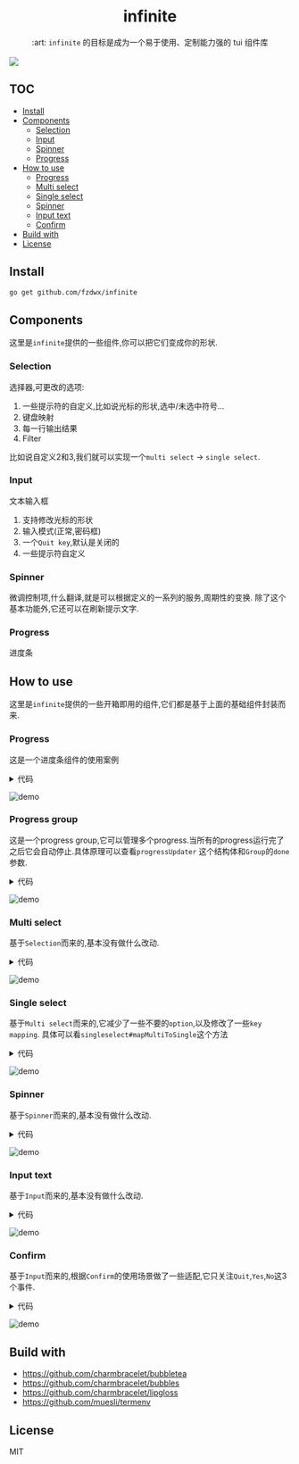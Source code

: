 <div align="center">
<h1>infinite</h1>
<span>:art: <code>infinite</code> 的目标是成为一个易于使用、定制能力强的 tui 组件库</span>
</div>
<br>
<img src="https://user-images.githubusercontent.com/65269574/183274216-d2a7af91-0581-4d13-b8c2-00b9aad5ef3a.gif">

## TOC

<!-- TOC -->

* [Install](#install)
* [Components](#components)
    * [Selection](#selection)
    * [Input](#input)
    * [Spinner](#spinner)
    * [Progress](#progress)
* [How to use](#how-to-use)
    * [Progress](#progress)
    * [Multi select](#multi-select)
    * [Single select](#single-select)
    * [Spinner](#spinner)
    * [Input text](#input-text)
    * [Confirm](#confirm)
* [Build with](#build-with)
* [License](#license)

<!-- TOC -->

## Install

```bash
go get github.com/fzdwx/infinite
```

## Components

这里是`infinite`提供的一些组件,你可以把它们变成你的形状.

### Selection

选择器,可更改的选项:

1. 一些提示符的自定义,比如说光标的形状,选中/未选中符号...
2. 键盘映射
3. 每一行输出结果
4. Filter

比如说自定义2和3,我们就可以实现一个`multi select` -> `single select`.

### Input

文本输入框

1. 支持修改光标的形状
2. 输入模式(正常,密码框)
3. 一个`Quit key`,默认是关闭的
4. 一些提示符自定义

### Spinner

微调控制项,什么翻译,就是可以根据定义的一系列的服务,周期性的变换.
除了这个基本功能外,它还可以在刷新提示文字.

### Progress

进度条

## How to use

这里是`infinite`提供的一些开箱即用的组件,它们都是基于上面的基础组件封装而来.

### Progress

这是一个进度条组件的使用案例

<details>
<summary>代码</summary>

```go
package main

import (
	"fmt"
	"github.com/fzdwx/infinite/components"
	"time"
)

func main() {

	var total = 10
	progress := components.NewProgress().
		WithTotal(int64(total)).
		WithDefaultGradient().
		WithPercentAgeFunc(func(total int64, current int64, percent float64) string {
			return fmt.Sprintf(" %d/%d", current, total)
		})

	startUp := components.NewStartUp(progress)
	go func() {
		sleep()

		for i := 0; i < total+1; i++ {
			progress.IncrOne()
			sleep()
		}

		for i := 0; i < total; i++ {
			progress.DecrOne()
			sleep()
		}

		for i := 0; i < total+1; i++ {
			progress.IncrOne()
			sleep()
		}

		startUp.Kill()
	}()

	startUp.Start()
}

func sleep() {
	time.Sleep(time.Millisecond * 100)
}
```

</details>

![demo](https://user-images.githubusercontent.com/65269574/183285338-fb930b31-91c3-4be2-9068-a36ec51a5f23.gif)

### Progress group

这是一个progress group,它可以管理多个progress.当所有的progress运行完了之后它会自动停止.具体原理可以查看`progressUpdater`
这个结构体和`Group`的`done`参数.

<details>
<summary>代码</summary>

```go
package main

import (
	"fmt"
	"github.com/fzdwx/infinite/components"
	"github.com/fzdwx/infinite/components/progress"
	"time"
)

func main() {
	cnt := 10

	group := progress.NewGroupWithCount(10).AppendRunner(func(progress *components.Progress) func() {
		total := cnt
		cnt += 1

		progress.WithTotal(int64(total)).
			WithDefaultGradient().
			WithPercentAgeFunc(func(total int64, current int64, percent float64) string {
				return fmt.Sprintf(" %d/%d", current, total)
			})

		return func() {

			for i := 0; i < total+1; i++ {
				progress.IncrOne()
				sleep()
			}

			for i := 0; i < total; i++ {
				progress.DecrOne()
				sleep()
			}

			for i := 0; i < total+1; i++ {
				progress.IncrOne()
				sleep()
			}
		}
	})

	group.Display()
}

func sleep() {
	time.Sleep(time.Millisecond * 100)
}

```

</details>

![demo](https://user-images.githubusercontent.com/65269574/183296585-b0a56827-d9d9-4258-ad32-266ada01b1ed.gif)

### Multi select

基于`Selection`而来的,基本没有做什么改动.
<details>
<summary>代码</summary>

```go
package main

import (
	inf "github.com/fzdwx/infinite"
	"github.com/fzdwx/infinite/color"
	"github.com/fzdwx/infinite/components"
	"github.com/fzdwx/infinite/components/selection/multiselect"
	"github.com/fzdwx/infinite/style"
)

func main() {
	input := components.NewInput()
	input.Prompt = "Filtering: "
	input.PromptStyle = style.New().Bold().Italic().Fg(color.LightBlue)

	_, _ = inf.NewMultiSelect([]string{
		"Buy carrots",
		"Buy celery",
		"Buy kohlrabi",
		"Buy computer",
		"Buy something",
		"Buy car",
		"Buy subway",
	},
		multiselect.WithHintSymbol("x"),
		multiselect.WithUnHintSymbol("√"),
		multiselect.WithFilterInput(input),
	).Display("select your items!")
}
```

</details>

![demo](https://user-images.githubusercontent.com/65269574/183274216-d2a7af91-0581-4d13-b8c2-00b9aad5ef3a.gif)

### Single select

基于`Multi select`而来的,它减少了一些不要的`option`,以及修改了一些`key mapping`.
具体可以看`singleselect#mapMultiToSingle`这个方法
<details>
<summary>代码</summary>

```go
package main

import (
	"fmt"
	inf "github.com/fzdwx/infinite"
	"github.com/fzdwx/infinite/components/selection/singleselect"
	"github.com/rotisserie/eris"
)

func main() {
	options := []string{
		"1 Buy carrots",
		"2 Buy celery",
		"3 Buy kohlrabi",
		"4 Buy computer",
		"5 Buy something",
		"6 Buy car",
		"7 Buy subway",
	}
	selected, err := inf.NewSingleSelect(
		options,
		singleselect.WithDisableFilter(),
	).Display("Hello world")
	if err != nil {
		fmt.Println(eris.ToString(err, true))
		return
	}

	fmt.Printf("you selection %s\n", options[selected])
}
```

</details>

![demo](https://user-images.githubusercontent.com/65269574/183074455-b09f747f-8f18-4d5e-8286-61d7c9bb963d.gif)

### Spinner

基于`Spinner`而来的,基本没有做什么改动.
<details>
<summary>代码</summary>

```go
package main

import (
	inf "github.com/fzdwx/infinite"
	"github.com/fzdwx/infinite/components"
	"github.com/fzdwx/infinite/components/spinner"
	"time"
)

func main() {
	_ = inf.NewSpinner(
		spinner.WithShape(components.Dot),
		//spinner.WithDisableOutputResult(),
		spinner.WithFunc(func(spinner *spinner.Spinner) {
			for i := 0; i < 10; i++ {
				time.Sleep(time.Millisecond * 100)
				spinner.Refreshf("hello world %d", i)
			}

			spinner.Finish("finish")

			spinner.Refresh("is finish?")
		}),
	).Display()

	time.Sleep(time.Millisecond * 100 * 15)
}
```

</details>

![demo](https://user-images.githubusercontent.com/65269574/183074665-42d7d902-a56c-420c-a740-3aacc7dc922c.gif)

### Input text

基于`Input`而来的,基本没有做什么改动.
<details>
<summary>代码</summary>

```go
package main

import (
	"fmt"
	inf "github.com/fzdwx/infinite"
	"github.com/fzdwx/infinite/components/input/text"
	"github.com/fzdwx/infinite/theme"
)

func main() {

	i := inf.NewText(
		text.WithPrompt("what's your name? "),
		text.WithPromptStyle(theme.DefaultTheme.PromptStyle),
		text.WithPlaceholder(" fzdwx (maybe)"),
	)

	_ = i.Display()

	fmt.Printf("you input: %s\n", i.Value())
}

```

</details>

![demo](https://user-images.githubusercontent.com/65269574/183075959-031a068d-6f88-40a0-8b5e-f3d5bba481af.gif)

### Confirm

基于`Input`而来的,根据`Confirm`的使用场景做了一些适配,它只关注`Quit`,`Yes`,`No`这3个事件.
<details>
<summary>代码</summary>

```go
package main

import (
	"fmt"
	inf "github.com/fzdwx/infinite"
	"github.com/fzdwx/infinite/components/input/confirm"
)

func main() {

	c := inf.NewConfirm(
		confirm.WithDefaultYes(),
		confirm.WithDisplayHelp(),
	)

	c.Display()

	if c.Value() {
		fmt.Println("yes, you are.")
	} else {
		fmt.Println("no,you are not.")
	}
}

```

</details>

![demo](https://user-images.githubusercontent.com/65269574/183076452-5fa73013-42de-47df-97b4-7be743d074c1.gif)

## Build with

- https://github.com/charmbracelet/bubbletea
- https://github.com/charmbracelet/bubbles
- https://github.com/charmbracelet/lipgloss
- https://github.com/muesli/termenv

## License

MIT